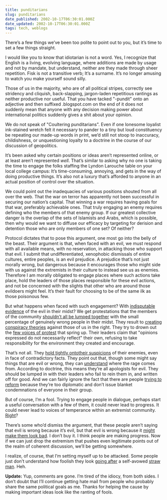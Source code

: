 ```yaml
---
title: punditarians
slug: punditarians
date_published: 2002-10-17T06:30:01.000Z
date_updated: 2002-10-17T06:30:01.000Z
tags: tech, weblogs
---
```


There’s a few things we’ve been too polite to point out to you, but it’s time to set a few things straight.

I would like you to know that idiotarian is not a word. Yes, I recognize that English is a living, evolving language, where additions are made by usage and not by mandate, but understand, neither are they made through sheer repetition. Fisk is not a transitive verb; It’s a surname. It’s no longer amusing to watch you make yourself sound silly.

Those of us in the majority, who are of all political stripes, correctly see stridency and cliquish, back-slapping, jargon-laden repetitious rantings as neither productive nor useful. That you have tacked "-pundit" onto an adjective and then suffixed .blogspot.com on the end of it does not suddenly mean that anyone with any decision making power about international politics suddenly gives a shit about your opinion.

We do not speak of "Coultering punditarians". Even if one lonesome loyalist ink-stained wretch felt it necessary to pander to a tiny but loud constituency be repeating our made-up words in print, we’d still not stoop to inaccuracy, childishness, or unquestioning loyalty to a doctrine in the course of our discussion of geopolitics.

It’s been asked why certain positions or ideas aren’t represented online, or at least aren’t represented *well*. That’s similar to asking why no one is taking the time to engage the folks staffing the Lyndon Larouche table on your local college campus: It’s time-consuming, annoying, and gets in the way of doing productive things. It’s also not a luxury that’s afforded to anyone in an actual position of control over the situation.

We could point out the inadequacies of various positions shouted from all over the web. That the war on terror has apparently not been successful in securing our nation’s capital. That winning a war requires having goals for that war, preferably achievable ones. That truly engaging an enemy requires defining who the members of that enemy group. If our greatest collective danger is the overlap of the sets of Islamists and Arabs, which is possible, then why would we want to diffuse our efficacy by targeting for derision and detention those who are only members of one set? Of neither?

Protocol dictates that to pose this argument, one most go into the belly of the beast. Their argument is that, when faced with an evil, we must respond with all available means, with no reservation, in attacking those who support that evil. I submit that undifferentiated, xenophobic dismissals of entire cultures, entire peoples, is an evil prejudice. A prejudice that’s not just morally wrong, but dangerous because it encourages those who might side with us against the extremists in their culture to instead see us as enemies. Therefore I am morally obligated to engage places where such actions take place, hold the leaders of those places responsible for these evil actions, and not be concerned with the slights that other who are around those evildoers might feel. It’s their fault for choosing to be of the same ilk as those poisonous few.

But what happens when faced with such engagement? With [indisputable evidence](http://www.wrongwaygoback.com/wetlogarchive/archive.asp?2002_08_25_archive.html) of the evil in their midst? We get protestations that the members of the community [shouldn’t all be lumped together](http://littlegreenfootballs.com/weblog/?entry=4179#c0018) with the small percentage of genuinely wrong people in their midst. They result to [creating conspiracy theories](http://littlegreenfootballs.com/weblog/?entry=4169#c0044) against those of us in the right. They try to drown out the [few voices of protest](http://littlegreenfootballs.com/weblog/?entry=4166#c0048) that spring up. Their leaders claim that "opinions expressed do not necessarily reflect" their own, refusing to take responsibility for the environment they created and encourage.

That’s not all. They [hold tightly onto](http://littlegreenfootballs.com/weblog/?entry=4398#c0027)[their suspicions](http://littlegreenfootballs.com/weblog/?entry=4398#c0042) of their enemies, even in face of contradictory facts. They point out that, though some might say things that are evil or wrong, they can [understand](http://littlegreenfootballs.com/weblog/?entry=4166#c0082) where the rage comes from. According to doctrine, this means they’re all apologists for evil. They should be lumped in with their leaders who fail to rein them in, and written off for good. And we can fairly ignore the fact that there are people [trying to reform](http://littlegreenfootballs.com/weblog/?entry=4166#c0165) because they’re too diplomatic and don’t issue blanket condemnations of everyone in their group.

But of course, I’m a fool. Trying to engage people in dialogue, perhaps start a useful conversation with a few of them, it could never lead to progress. It could never lead to voices of temperance within an extremist community. [Right](http://littlegreenfootballs.com/weblog/?entry=4403#c0031)?

There’s some who’d dismiss the argument, that these people aren’t saying that evil is wrong because it’s evil, but that evil is wrong because it [might make them look bad](http://littlegreenfootballs.com/weblog/?entry=4418). I don’t buy it. I think people are making progress. Now if we can just drop the extremism that pushes even legitimate points out of the realm of coherent discussion, we’ll be getting somewhere.

I realize, of course, that I’m setting myself up to be attacked. Some people just don’t understand how foolish they look [going after](http://littlegreenfootballs.com/weblog/?entry=4166#c0041) a self-avowed [straw man](http://www.dashes.com/anil/index.php?archives/002956.php). Heh.

**Update:** Yup, comments are gone. I’m tired of the idiocy, from both sides. I don’t doubt that I’ll continue getting hate mail from people who probably share the same political goals as me. Thanks for helping the cause by making important ideas look like the ranting of fools.

